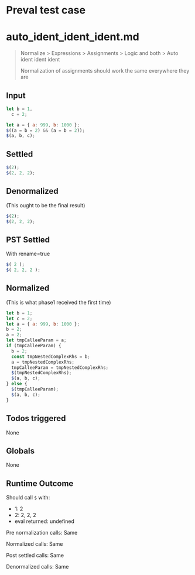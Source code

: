 # Preval test case

# auto_ident_ident_ident.md

> Normalize > Expressions > Assignments > Logic and both > Auto ident ident ident
>
> Normalization of assignments should work the same everywhere they are

## Input

`````js filename=intro
let b = 1,
  c = 2;

let a = { a: 999, b: 1000 };
$((a = b = 2) && (a = b = 2));
$(a, b, c);
`````


## Settled


`````js filename=intro
$(2);
$(2, 2, 2);
`````


## Denormalized
(This ought to be the final result)

`````js filename=intro
$(2);
$(2, 2, 2);
`````


## PST Settled
With rename=true

`````js filename=intro
$( 2 );
$( 2, 2, 2 );
`````


## Normalized
(This is what phase1 received the first time)

`````js filename=intro
let b = 1;
let c = 2;
let a = { a: 999, b: 1000 };
b = 2;
a = 2;
let tmpCalleeParam = a;
if (tmpCalleeParam) {
  b = 2;
  const tmpNestedComplexRhs = b;
  a = tmpNestedComplexRhs;
  tmpCalleeParam = tmpNestedComplexRhs;
  $(tmpNestedComplexRhs);
  $(a, b, c);
} else {
  $(tmpCalleeParam);
  $(a, b, c);
}
`````


## Todos triggered


None


## Globals


None


## Runtime Outcome


Should call `$` with:
 - 1: 2
 - 2: 2, 2, 2
 - eval returned: undefined

Pre normalization calls: Same

Normalized calls: Same

Post settled calls: Same

Denormalized calls: Same
